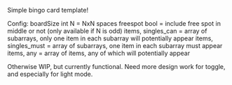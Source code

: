 Simple bingo card template!

Config:
  boardSize int N = NxN spaces
  freespot bool = include free spot in middle or not (only available if N is odd)
  items, singles_can = array of subarrays, only one item in each subarray will potentially appear
  items, singles_must = array of subarrays, one item in each subarray must appear
  items, any = array of items, any of which will potentially appear

Otherwise WIP, but currently functional. Need more design work for toggle, and especially for light mode.
